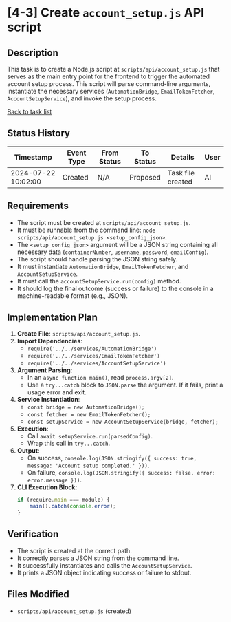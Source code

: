 # [4-3] Create `account_setup.js` API script

## Description
This task is to create a Node.js script at `scripts/api/account_setup.js` that serves as the main entry point for the frontend to trigger the automated account setup process. This script will parse command-line arguments, instantiate the necessary services (`AutomationBridge`, `EmailTokenFetcher`, `AccountSetupService`), and invoke the setup process.

[Back to task list](./tasks.md)

## Status History
| Timestamp           | Event Type | From Status | To Status | Details           | User |
| ------------------- | ---------- | ----------- | --------- | ----------------- | ---- |
| 2024-07-22 10:02:00 | Created    | N/A         | Proposed  | Task file created | AI   |

## Requirements
- The script must be created at `scripts/api/account_setup.js`.
- It must be runnable from the command line: `node scripts/api/account_setup.js <setup_config_json>`.
- The `<setup_config_json>` argument will be a JSON string containing all necessary data (`containerNumber`, `username`, `password`, `emailConfig`).
- The script should handle parsing the JSON string safely.
- It must instantiate `AutomationBridge`, `EmailTokenFetcher`, and `AccountSetupService`.
- It must call the `accountSetupService.run(config)` method.
- It should log the final outcome (success or failure) to the console in a machine-readable format (e.g., JSON).

## Implementation Plan
1.  **Create File**: `scripts/api/account_setup.js`.
2.  **Import Dependencies**:
    - `require('../../services/AutomationBridge')`
    - `require('../../services/EmailTokenFetcher')`
    - `require('../../services/AccountSetupService')`
3.  **Argument Parsing**:
    - In an `async function main()`, read `process.argv[2]`.
    - Use a `try...catch` block to `JSON.parse` the argument. If it fails, print a usage error and exit.
4.  **Service Instantiation**:
    - `const bridge = new AutomationBridge();`
    - `const fetcher = new EmailTokenFetcher();`
    - `const setupService = new AccountSetupService(bridge, fetcher);`
5.  **Execution**:
    - Call `await setupService.run(parsedConfig)`.
    - Wrap this call in `try...catch`.
6.  **Output**:
    - On success, `console.log(JSON.stringify({ success: true, message: 'Account setup completed.' }))`.
    - On failure, `console.log(JSON.stringify({ success: false, error: error.message }))`.
7.  **CLI Execution Block**:
    ```javascript
    if (require.main === module) {
        main().catch(console.error);
    }
    ```

## Verification
- The script is created at the correct path.
- It correctly parses a JSON string from the command line.
- It successfully instantiates and calls the `AccountSetupService`.
- It prints a JSON object indicating success or failure to stdout.

## Files Modified
- `scripts/api/account_setup.js` (created) 